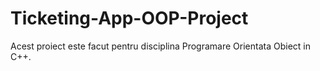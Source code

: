 # Ticketing-App-OOP-Project

Acest proiect este facut pentru disciplina Programare Orientata Obiect in C++.
